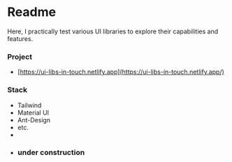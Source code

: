 # Readme
Here, I practically test various UI libraries to explore their capabilities and features.



### Project

- [https://ui-libs-in-touch.netlify.app](https://ui-libs-in-touch.netlify.app/)

### Stack
- Tailwind
- Material UI
- Ant-Design
- etc.
-
- ### under construction
